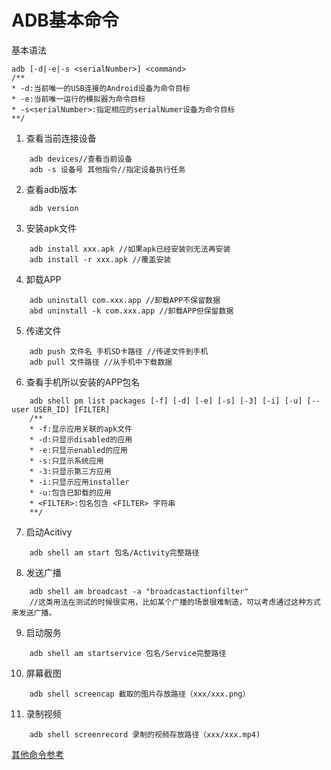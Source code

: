 # ADB基本命令
基本语法
```
adb [-d|-e|-s <serialNumber>] <command>
/**
* -d:当前唯一的USB连接的Android设备为命令目标
* -e:当前唯一运行的模拟器为命令目标
* -s<serialNumber>:指定相应的serialNumer设备为命令目标
**/
```

1. 查看当前连接设备
```
    adb devices//查看当前设备
    adb -s 设备号 其他指令//指定设备执行任务
```
2. 查看adb版本
```
    adb version
```
3. 安装apk文件
```
    adb install xxx.apk //如果apk已经安装则无法再安装
    adb install -r xxx.apk //覆盖安装
```
4. 卸载APP
```
    adb uninstall com.xxx.app //卸载APP不保留数据
    abd uninstall -k com.xxx.app //卸载APP但保留数据
```
5. 传递文件
```
    adb push 文件名 手机SD卡路径 //传递文件到手机
    adb pull 文件路径 //从手机中下载数据
```
6. 查看手机所以安装的APP包名
```
    adb shell pm list packages [-f] [-d] [-e] [-s] [-3] [-i] [-u] [--user USER_ID] [FILTER]
    /**
    * -f:显示应用关联的apk文件
    * -d:只显示disabled的应用
    * -e:只显示enabled的应用
    * -s:只显示系统应用
    * -3:只显示第三方应用
    * -i:只显示应用installer
    * -u:包含已卸载的应用
    * <FILTER>:包名包含 <FILTER> 字符串
    **/
```
7. 启动Acitivy
```
    adb shell am start 包名/Activity完整路径
```
8. 发送广播
```
    adb shell am broadcast -a "broadcastactionfilter"
    //这类用法在测试的时候很实用，比如某个广播的场景很难制造，可以考虑通过这种方式来发送广播。
```
9. 启动服务
```
    adb shell am startservice 包名/Service完整路径
```
10. 屏幕截图
```
    adb shell screencap 截取的图片存放路径（xxx/xxx.png）
```
11. 录制视频
```
    adb shell screenrecord 录制的视频存放路径（xxx/xxx.mp4)
```

[其他命令参考](https://www.wanandroid.com/blog/show/2310)
